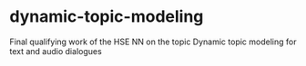 # dynamic-topic-modeling
Final qualifying work of the HSE NN on the topic Dynamic topic modeling for text and audio dialogues
